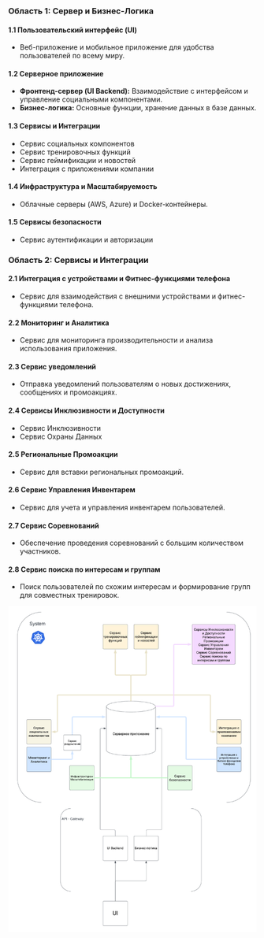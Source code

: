 ### Область 1: Сервер и Бизнес-Логика

#### 1.1 Пользовательский интерфейс (UI)
   - Веб-приложение и мобильное приложение для удобства пользователей по всему миру.

#### 1.2 Серверное приложение
   - **Фронтенд-сервер (UI Backend):** Взаимодействие с интерфейсом и управление социальными компонентами.
   - **Бизнес-логика:** Основные функции, хранение данных в базе данных.

#### 1.3 Сервисы и Интеграции
   - Сервис социальных компонентов
   - Сервис тренировочных функций
   - Сервис геймификации и новостей
   - Интеграция с приложениями компании

#### 1.4 Инфраструктура и Масштабируемость
   - Облачные серверы (AWS, Azure) и Docker-контейнеры.

#### 1.5 Сервисы безопасности
   - Сервис аутентификации и авторизации

### Область 2: Сервисы и Интеграции

#### 2.1 Интеграция с устройствами и Фитнес-функциями телефона
   - Сервис для взаимодействия с внешними устройствами и фитнес-функциями телефона.

#### 2.2 Мониторинг и Аналитика
   - Сервис для мониторинга производительности и анализа использования приложения.

#### 2.3 Сервис уведомлений
   - Отправка уведомлений пользователям о новых достижениях, сообщениях и промоакциях.

#### 2.4 Сервисы Инклюзивности и Доступности
   - Сервис Инклюзивности
   - Сервис Охраны Данных

#### 2.5 Региональные Промоакции
   - Сервис для вставки региональных промоакций.

#### 2.6 Сервис Управления Инвентарем
   - Сервис для учета и управления инвентарем пользователей.

#### 2.7 Сервис Соревнований
   - Обеспечение проведения соревнований с большим количеством участников.

#### 2.8 Сервис поиска по интересам и группам
   - Поиск пользователей по схожим интересам и формирование групп для совместных тренировок.

![Diagram](./properties/4.conceptual_diagram.png)